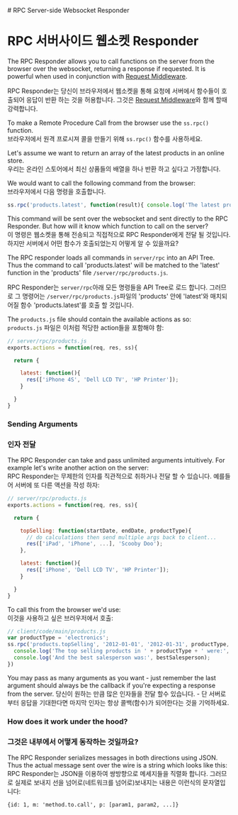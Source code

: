 # RPC Server-side Websocket Responder
# RPC 서버사이드 웹소켓 Responder

The RPC Responder allows you to call functions on the server from the browser over the websocket, returning a response if requested. It is powerful when used in conjunction with [Request Middleware](https://github.com/socketstream/socketstream/blob/master/doc/guide/en/request_middleware.md).

RPC Responder는 당신이 브라우저에서 웹소켓을 통해 요청에 서버에서 함수들이 호출되어 응답이 반환 하는 것을 허용합니다. 그것은 [Request Middleware](https://github.com/socketstream/socketstream/blob/master/doc/guide/en/request_middleware.md)와 함께 할때 강력합니다.

To make a Remote Procedure Call from the browser use the `ss.rpc()` function.  
브라우저에서 원격 프로시져 콜을 만들기 위해 `ss.rpc()` 함수를 사용하세요.

Let's assume we want to return an array of the latest products in an online store.  
우리는 온라인 스토어에서 최신 상품들의 배열을 하나 반환 하고 싶다고 가정합니다.

We would want to call the following command from the browser:  
브라우저에서 다음 명령을 호출합니다. 

``` javascript
ss.rpc('products.latest', function(result){ console.log('The latest products are:', result); })
```

This command will be sent over the websocket and sent directly to the RPC Responder. But how will it know which function to call on the server?  
이 명령은 웹소켓을 통해 전송되고 직접적으로 RPC Responder에게 전달 될 것입니다. 하지만 서버에서 어떤 함수가 호출되었는지 어떻게 알 수 있을까요?

The RPC responder loads all commands in `server/rpc` into an API Tree. Thus the command to call 'products.latest' will be matched to the 'latest' function in the 'products' file `/server/rpc/products.js`.

RPC Responder는 `server/rpc`아래 모든 명령들을 API Tree로 로드 합니다. 그러므로 그 명령어는 `/server/rpc/products.js`파일의 'products' 안에 'latest'와 매치되어질 함수 'products.latest'를 호출 할 것입니다.

The `products.js` file should contain the available actions as so:  
`products.js` 파일은 이처럼 적당한 action들을 포함해야 함:

``` javascript
// server/rpc/products.js
exports.actions = function(req, res, ss){

  return {

    latest: function(){
      res(['iPhone 4S', 'Dell LCD TV', 'HP Printer']);
    }

  }
}
```

### Sending Arguments
### 인자 전달

The RPC Responder can take and pass unlimited arguments intuitively. For example let's write another action on the server:  
RPC Responder는 무제한의 인자를 직관적으로 취하거나 전달 할 수 있습니다. 예를들어 서버에 또 다른 액션을 작성 하자:

``` javascript
// server/rpc/products.js
exports.actions = function(req, res, ss){

  return {

    topSelling: function(startDate, endDate, productType){
      // do calculations then send multiple args back to client...
      res(['iPad', 'iPhone', ...], 'Scooby Doo');
    },

    latest: function(){
      res(['iPhone', 'Dell LCD TV', 'HP Printer']);
    }

  }
}
```

To call this from the browser we'd use:  
이것을 사용하고 싶은 브러우저에서 호출:

``` javascript
// client/code/main/products.js
var productType = 'electronics';
ss.rpc('products.topSelling', '2012-01-01', '2012-01-31', productType, function(products, bestSalesperson) {
  console.log('The top selling products in ' + productType + ' were:', products);
  console.log('And the best salesperson was:', bestSalesperson);
})

```

You may pass as many arguments as you want - just remember the last argument should always be the callback if you're expecting a response from the server.
당신이 원하는 만큼 많은 인자들을 전달 할수 있습니다. - 단 서버로부터 응답을 기대한다면 마지막 인자는 항상 콜백(함수)가 되어한다는 것을 기억하세요. 

### How does it work under the hood?
### 그것은 내부에서 어떻게 동작하는 것일까요?

The RPC Responder serializes messages in both directions using JSON. Thus the actual message sent over the wire is a string which looks like this:   
RPC Responder는 JSON을 이용하여 쌍방향으로 메세지들을 직렬화 합니다. 그러므로 실제로 보내지 선을 넘어로(네트워크를 넘어로)보내지는 내용은 이런식의 문자열입니다:


    {id: 1, m: 'method.to.call', p: [param1, param2, ...]}
